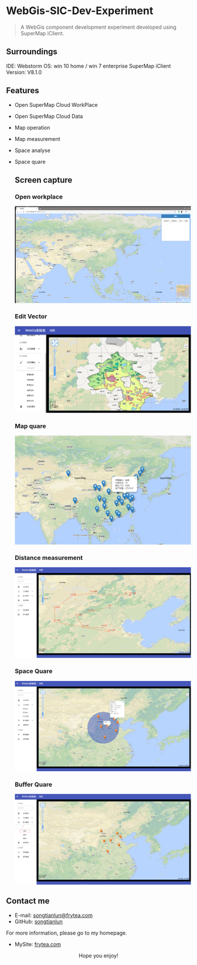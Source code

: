 # WebGis-SIC-Dev-Experiment

> A WebGis component development experiment developed using SuperMap iClient.

## Surroundings
IDE: Webstorm
OS: win 10 home / win 7 enterprise
SuperMap iClient Version: V8.1.0 


## Features
- Open SuperMap Cloud WorkPlace
- Open SuperMap Cloud Data
- Map operation
- Map measurement
- Space analyse
- Space quare

  ## Screen capture

  ### Open workplace

  ![](https://raw.githubusercontent.com/songtianlun/Image-Hosting/image/20190510222409.png)

  ### Edit Vector

  ![](https://raw.githubusercontent.com/songtianlun/Image-Hosting/image/20190510222158.png)

  ### Map quare

  ![](https://raw.githubusercontent.com/songtianlun/Image-Hosting/image/20190510222342.png)

  ### Distance measurement
  
  ![](https://raw.githubusercontent.com/songtianlun/Image-Hosting/image/20190510222505.png)

  ### Space Quare

  ![](https://raw.githubusercontent.com/songtianlun/Image-Hosting/image/20190510222610.png)

  ### Buffer Quare
  
  ![](https://raw.githubusercontent.com/songtianlun/Image-Hosting/image/20190510222707.png)

## Contact me

- E-mail: songtianlun@frytea.com
- GitHub: [songtianlun](https://github.com/songtianlun)

For more information, please go to my homepage.

- MySite: [frytea.com](https://frytea.com)

<center>Hope you enjoy!</center>

